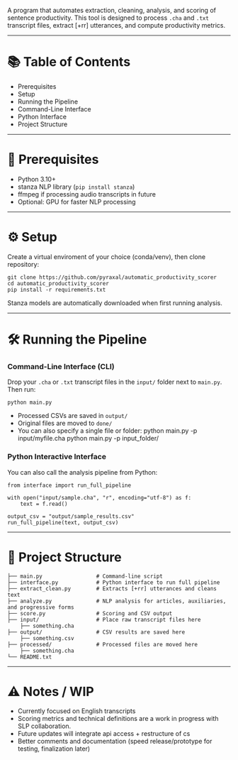 A program that automates extraction, cleaning, analysis, and scoring of sentence productivity. This tool is designed to process `.cha` and `.txt` transcript files, extract [+rr] utterances, and compute productivity metrics.


--------------------------------------------------

# 📚 Table of Contents


- Prerequisites
- Setup
- Running the Pipeline
- Command-Line Interface
- Python Interface
- Project Structure

--------------------------------------------------

# 🧾 Prerequisites

- Python 3.10+
- stanza NLP library (`pip install stanza`)
- ffmpeg if processing audio transcripts in future
- Optional: GPU for faster NLP processing 


--------------------------------------------------

# ⚙️ Setup

Create a virtual enviroment of your choice (conda/venv), then clone repository:

    git clone https://github.com/pyraxal/automatic_productivity_scorer
    cd automatic_productivity_scorer
    pip install -r requirements.txt

Stanza models are automatically downloaded when first running analysis.

--------------------------------------------------

# 🛠 Running the Pipeline


### Command-Line Interface (CLI)

Drop your `.cha` or `.txt` transcript files in the `input/` folder next to `main.py`. Then run:

    python main.py

- Processed CSVs are saved in `output/`
- Original files are moved to `done/`
- You can also specify a single file or folder:
    python main.py -p input/myfile.cha
    python main.py -p input_folder/

### Python Interactive Interface

You can also call the analysis pipeline from Python:

    from interface import run_full_pipeline

    with open("input/sample.cha", "r", encoding="utf-8") as f:
        text = f.read()

    output_csv = "output/sample_results.csv"
    run_full_pipeline(text, output_csv)


--------------------------------------------------

# 📁 Project Structure


    ├── main.py                 # Command-line script
    ├── interface.py            # Python interface to run full pipeline
    ├── extract_clean.py        # Extracts [+rr] utterances and cleans text
    ├── analyze.py              # NLP analysis for articles, auxiliaries, and progressive forms
    ├── score.py                # Scoring and CSV output
    ├── input/                  # Place raw transcript files here
        ├── something.cha  
    ├── output/                 # CSV results are saved here
        ├── something.csv 
    ├── processed/              # Processed files are moved here
        ├── something.cha 
    └── README.txt

--------------------------------------------------

# ⚠️ Notes / WIP

- Currently focused on English transcripts
- Scoring metrics and technical definitions are a work in progress with SLP collaboration.
- Future updates will integrate api access + restructure of cs
- Better comments and documentation (speed release/prototype for testing, finalization later)
